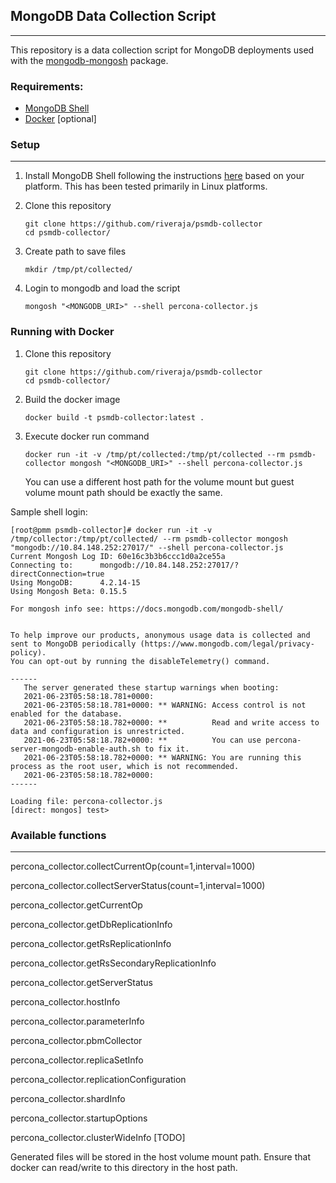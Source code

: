 ## MongoDB Data Collection Script
---
This repository is a data collection script for MongoDB deployments used with the [mongodb-mongosh](https://github.com/mongodb-js/mongosh) package.


### Requirements:

* [MongoDB Shell](https://docs.mongodb.com/mongodb-shell/)
* [Docker](https://www.docker.com/) [optional]



### Setup
---
1. Install MongoDB Shell following the instructions [here](https://docs.mongodb.com/mongodb-shell/install/) based on your platform. This has been tested primarily in Linux platforms.

2. Clone this repository

    ```
    git clone https://github.com/riveraja/psmdb-collector
    cd psmdb-collector/
    ```
3. Create path to save files
    ```
    mkdir /tmp/pt/collected/
    ```

4. Login to mongodb and load the script

    ```
    mongosh "<MONGODB_URI>" --shell percona-collector.js
    ```


### Running with Docker

1. Clone this repository
    ```
    git clone https://github.com/riveraja/psmdb-collector
    cd psmdb-collector/
    ```

2. Build the docker image
    ```
    docker build -t psmdb-collector:latest .
    ```

3. Execute docker run command
    ```
    docker run -it -v /tmp/pt/collected:/tmp/pt/collected --rm psmdb-collector mongosh "<MONGODB_URI>" --shell percona-collector.js
    ```
    You can use a different host path for the volume mount but guest volume mount path should be exactly the same.



Sample shell login:

```
[root@pmm psmdb-collector]# docker run -it -v /tmp/collector:/tmp/pt/collected/ --rm psmdb-collector mongosh "mongodb://10.84.148.252:27017/" --shell percona-collector.js
Current Mongosh Log ID:	60e16c3b3b6ccc1d0a2ce55a
Connecting to:		mongodb://10.84.148.252:27017/?directConnection=true
Using MongoDB:		4.2.14-15
Using Mongosh Beta:	0.15.5

For mongosh info see: https://docs.mongodb.com/mongodb-shell/


To help improve our products, anonymous usage data is collected and sent to MongoDB periodically (https://www.mongodb.com/legal/privacy-policy).
You can opt-out by running the disableTelemetry() command.

------
   The server generated these startup warnings when booting:
   2021-06-23T05:58:18.781+0000:
   2021-06-23T05:58:18.781+0000: ** WARNING: Access control is not enabled for the database.
   2021-06-23T05:58:18.782+0000: **          Read and write access to data and configuration is unrestricted.
   2021-06-23T05:58:18.782+0000: **          You can use percona-server-mongodb-enable-auth.sh to fix it.
   2021-06-23T05:58:18.782+0000: ** WARNING: You are running this process as the root user, which is not recommended.
   2021-06-23T05:58:18.782+0000:
------

Loading file: percona-collector.js
[direct: mongos] test>
```

### Available functions
---
percona_collector.collectCurrentOp(count=1,interval=1000)

percona_collector.collectServerStatus(count=1,interval=1000)

percona_collector.getCurrentOp

percona_collector.getDbReplicationInfo

percona_collector.getRsReplicationInfo

percona_collector.getRsSecondaryReplicationInfo

percona_collector.getServerStatus

percona_collector.hostInfo

percona_collector.parameterInfo

percona_collector.pbmCollector

percona_collector.replicaSetInfo

percona_collector.replicationConfiguration

percona_collector.shardInfo

percona_collector.startupOptions

percona_collector.clusterWideInfo [TODO]

Generated files will be stored in the host volume mount path. Ensure that docker can read/write to this directory in the host path.